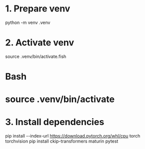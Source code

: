 # 1. Prepare venv
python -m venv .venv

# 2. Activate venv
source .venv/bin/activate.fish

#   Bash
#   source .venv/bin/activate

# 3. Install dependencies
pip install --index-url https://download.pytorch.org/whl/cpu torch torchvision
pip install ckip-transformers maturin pytest
